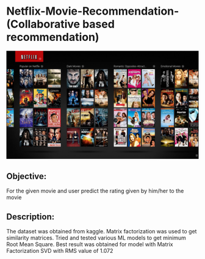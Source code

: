 
Netflix-Movie-Recommendation-(Collaborative based recommendation)
===================================================================

![Netflix](/netflix.jpg)

## Objective: 
For the given movie and user predict the rating given by him/her to the movie

## Description: 
The dataset was obtained from kaggle. Matrix factorization was used to get similarity
matrices. Tried and tested various ML models to get minimum Root Mean Square. Best result was
obtained for model with Matrix Factorization SVD with RMS value of 1.072

